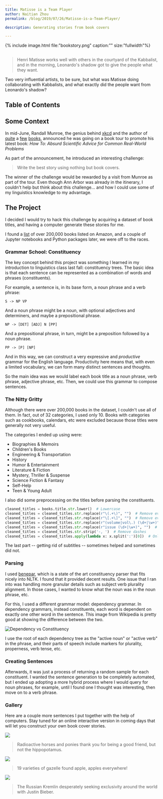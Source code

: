 ```yaml
---
title: Matisse is a Team Player
author: Naitian Zhou
permalink: /blog/2019/07/26/Matisse-is-a-Team-Player/

description: Generating stories from book covers

---
```


{% include image.html file:"bookstory.png" caption:""
size:"fullwidth"%}

##
> Henri Matisse works well with others in the courtyard of the Kabbalist, and in
> the morning, Leonardo's shadow got to give the people what they want.

Two very influential artists, to be sure, but what was Matisse doing
collaborating with Kabbalists, and what exactly did the people want from
Leonardo's shadow?

## Table of Contents

## Some Context

In mid-June, Randall Munroe, the genius behind [xkcd](http://xkcd.com) and the
author of
[quite](https://www.amazon.com/Thing-Explainer-Complicated-Stuff-Simple/dp/0544668251/)
a
[few](https://www.amazon.com/What-If-Scientific-Hypothetical-Questions-ebook/dp/B00IYUYF4A)
[books](https://www.amazon.com/How-Absurd-Scientific-Real-World-Problems/dp/0525537090),
announced he was going on a book tour to promote his latest book: _How To:
Absurd Scientific Advice for Common Real-World Problems_

As part of the announcement, he introduced an interesting challenge:

> Write the best story using nothing but book covers.

The winner of the challenge would be rewarded by a visit from Munroe as part of
the tour. Even though Ann Arbor was already in the itinerary, I couldn't help
but think about this challenge... and how I could use some of my linguistics
knowledge to my advantage.

## The Project

I decided I would try to hack this challenge by acquiring a dataset of book
titles, and having a computer generate these stories for me.

I found a [list](https://github.com/uchidalab/book-dataset/) of over 200,000
books listed on Amazon, and a couple of Jupyter notebooks and Python packages
later, we were off to the races.

### Grammar School: Constituency

The key concept behind this project was something I learned in my introduction
to linguistics class last fall: constituency trees. The basic idea is that each
sentence can be represented as a combination of words and phrases
(constituents).

For example, a sentence is, in its base form, a noun phrase and a verb phrase:

`S -> NP VP`

And a noun phrase might be a noun, with optional adjectives and determiners, and
maybe a prepositional phrase.

`NP -> [DET] [ADJ] N [PP]`

And a prepositional phrase, in turn, might be a preposition followed by a noun
phrase.

`PP -> [P] [NP]`

And in this way, we can construct a very expressive and _productive_ grammar for
the English language. Productivity here means that, with even a limited
vocabulary, we can form many distinct sentences and thoughts.

So the main idea was we would label each book title as a noun phrase, verb phrase,
adjective phrase, etc. Then, we could use this grammar to compose sentences.

### The Nitty Gritty

Although there were over 200,000 books in the dataset, I couldn't use all of
them. In fact, out of 32 categories, I used only 10. Books with categories such
as cookbooks, calendars, etc were excluded because those titles were generally
not very useful.

The categories I ended up using were:

- Biographies & Memoirs
- Children's Books
- Engineering & Transportation
- History
- Humor & Entertainment
- Literature & Fiction
- Mystery, Thriller & Suspense
- Science Fiction & Fantasy
- Self-Help
- Teen & Young Adult

I also did some preprocessing on the titles before parsing the constituents.

```py
cleaned_titles = books.title.str.lower()  # Lowercase
cleaned_titles = cleaned_titles.str.replace(r"\(.+\)", "")  # Remove everything in parentheses
cleaned_titles = cleaned_titles.str.replace(r"\[.+\]", "")  # Remove everything in brackets
cleaned_titles = cleaned_titles.str.replace(r"(volume|vol\.) (\d+|\w+)", "")  # Remove volume numbers
cleaned_titles = cleaned_titles.str.replace(r"issue (\d+|\w+)", "")  # Remove issue numbers
cleaned_titles = cleaned_titles.str.strip('-, ')  # Remove dashes
cleaned_titles = cleaned_titles.apply(lambda x: x.split(':')[0])  # Only keep first part of title (no subtitles)
```

The last part -- getting rid of subtitles -- sometimes helped and sometimes did
not.

### Parsing

I used [benepar](https://pypi.org/project/benepar/), which is a state of the art
constituency parser that fits nicely into NLTK. I found that it provided decent
results. One issue that I ran into was handling more granular details such as
subject verb plurality alignment. In those cases, I wanted to know what the noun
was in the noun phrase, etc.

For this, I used a different grammar model: dependency grammar. In dependency
grammars, instead constituents, each word is dependent on exactly one other word
in the sentence. This image from Wikipedia is pretty good at showing the
difference between the two.

![Dependency vs Constituency](https://upload.wikimedia.org/wikipedia/commons/0/0d/Wearetryingtounderstandthedifference_%282%29.jpg)

I use the root of each dependency tree as the "active noun" or "active verb" in
the phrase, and their parts of speech include markers for plurality, properness,
verb tense, etc.

### Creating Sentences

Afterwards, it was just a process of returning a random sample for each
constituent. I wanted the sentence generation to be completely automated, but I
ended up adopting a more hybrid process where I would query for noun phrases,
for example, until I found one I thought was interesting, then move on to a verb
phrase.

### Gallery

Here are a couple more sentences I put together with the help of computers. Stay
tuned for an online interactive version in coming days that will let you
construct your own book cover stories.

![](https://imgur.com/w7eq9RN.jpg)
> Radioactive horses and ponies thank you for being a good friend, but not the
> hippopotamus.

![](https://imgur.com/PXWmSqe.jpg)
> 19 varieties of gazelle found apple, apples everywhere!

![](https://imgur.com/eLuT35e.jpg)
> The Russian Kremlin desperately seeking exclusivity around the world with
> Justin Bieber.
